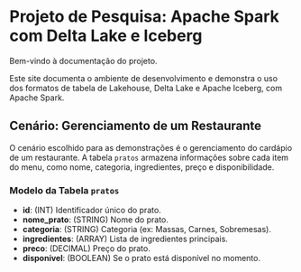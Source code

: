 # Projeto de Pesquisa: Apache Spark com Delta Lake e Iceberg

Bem-vindo à documentação do projeto.

Este site documenta o ambiente de desenvolvimento e demonstra o uso dos formatos de tabela de Lakehouse, Delta Lake e Apache Iceberg, com Apache Spark.

## Cenário: Gerenciamento de um Restaurante

O cenário escolhido para as demonstrações é o gerenciamento do cardápio de um restaurante. A tabela `pratos` armazena informações sobre cada item do menu, como nome, categoria, ingredientes, preço e disponibilidade.

### Modelo da Tabela `pratos`

-   **id**: (INT) Identificador único do prato.
-   **nome_prato**: (STRING) Nome do prato.
-   **categoria**: (STRING) Categoria (ex: Massas, Carnes, Sobremesas).
-   **ingredientes**: (ARRAY<STRING>) Lista de ingredientes principais.
-   **preco**: (DECIMAL) Preço do prato.
-   **disponivel**: (BOOLEAN) Se o prato está disponível no momento.    